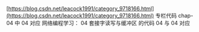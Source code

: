 

[https://blog.csdn.net/leacock1991/category_9718166.html](https://blog.csdn.net/leacock1991/category_9718166.html)
专栏代码
chap-04 中 04 对应 网络编程学习： 04 套接字读写与缓冲区  的代码 04 与 04 对应
